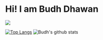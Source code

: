 <h1>Hi! I am Budh Dhawan </h1>
<img src = "![background](https://github.com/budhdhawan/budhdhawan/assets/100902817/abd8020e-1f14-4c21-9dfd-f05031ab0c89)
)">

[![Top Langs](https://github-readme-stats.vercel.app/api/top-langs/?username=budhdhawan)](https://github.com/budhdhawan/github-readme-stats) ![Budh's github stats](https://github-readme-stats.vercel.app/api?username=budhdhawan)
